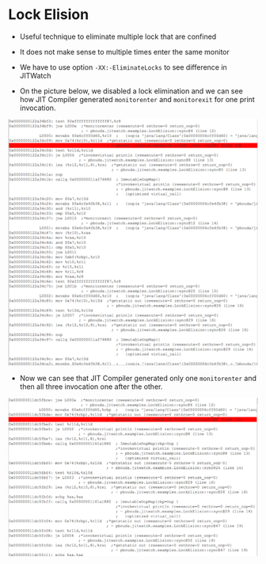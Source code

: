 # Lock Elision

- Useful technique to eliminate multiple lock that are confined 
- It does not make sense to multiple times enter the same monitor
- We have to use option `-XX:-EliminateLocks` to see difference in JITWatch

- On the picture below, we disabled a lock elimination and we can see how JIT Compiler generated `monitorenter` 
and `monitorexit` for one print invocation.

![Uncommon Trap](images/lockelision-1.png)

- Now we can see that JIT Compiler generated only one `monitorenter` and then all three invocation one after the other.

![Uncommon Trap](images/lockelision-2.png)